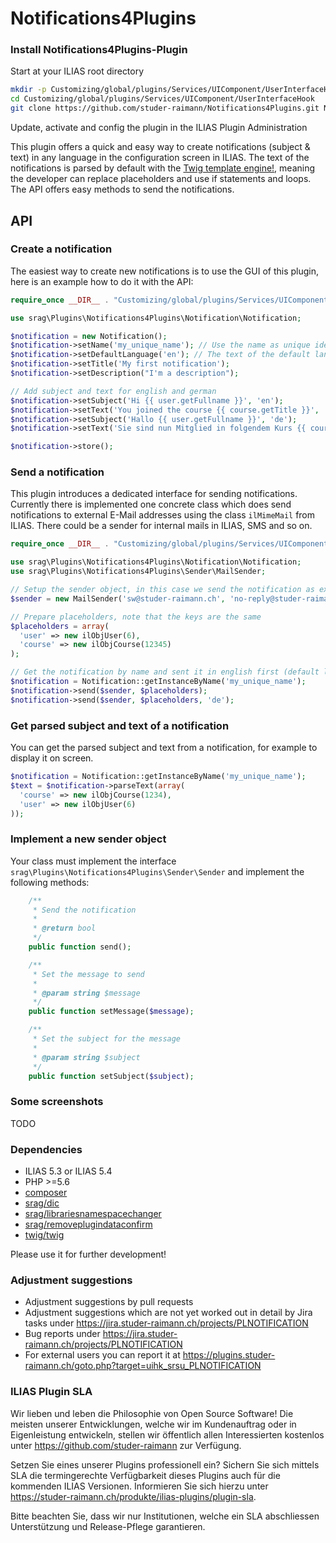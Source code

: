 # Notifications4Plugins

### Install Notifications4Plugins-Plugin
Start at your ILIAS root directory
```bash
mkdir -p Customizing/global/plugins/Services/UIComponent/UserInterfaceHook
cd Customizing/global/plugins/Services/UIComponent/UserInterfaceHook
git clone https://github.com/studer-raimann/Notifications4Plugins.git Notifications4Plugins
```
Update, activate and config the plugin in the ILIAS Plugin Administration

This plugin offers a quick and easy way to create notifications (subject & text) in any language in the configuration screen in ILIAS. The text of the notifications is parsed by default with the [Twig template engine!](https://twig.symfony.com/doc/1.x/templates.html), meaning the developer can replace placeholders and use if statements and loops. The API offers easy methods to send the notifications.

## API

### Create a notification
The easiest way to create new notifications is to use the GUI of this plugin, here is an example how to do it with the API:
```php
require_once __DIR__ . "Customizing/global/plugins/Services/UIComponent/UserInterfaceHook/Notifications4Plugins/vendor/autoload.php";

use srag\Plugins\Notifications4Plugins\Notification\Notification;

$notification = new Notification();
$notification->setName('my_unique_name'); // Use the name as unique identifier to retrieve this object later
$notification->setDefaultLanguage('en'); // The text of the default language gets substituted if you try to get the notification of a langauge not available
$notification->setTitle('My first notification');
$notification->setDescription("I'm a description");

// Add subject and text for english and german
$notification->setSubject('Hi {{ user.getFullname }}', 'en');
$notification->setText('You joined the course {{ course.getTitle }}', 'en');
$notification->setSubject('Hallo {{ user.getFullname }}', 'de');
$notification->setText('Sie sind nun Mitglied in folgendem Kurs {{ course.getTitle }}', 'de');

$notification->store();
```

### Send a notification
This plugin introduces a dedicated interface for sending notifications. Currently there is implemented one concrete class which does send notifications to external E-Mail addresses using the class `ilMimeMail` from ILIAS. There could be a sender for internal mails in ILIAS, SMS and so on.

```php
require_once __DIR__ . "Customizing/global/plugins/Services/UIComponent/UserInterfaceHook/Notifications4Plugins/vendor/autoload.php";

use srag\Plugins\Notifications4Plugins\Notification\Notification;
use srag\Plugins\Notifications4Plugins\Sender\MailSender;

// Setup the sender object, in this case we send the notification as external mail to sw@studer-raimann.ch
$sender = new MailSender('sw@studer-raimann.ch', 'no-reply@studer-raimann.ch');

// Prepare placeholders, note that the keys are the same 
$placeholders = array(
  'user' => new ilObjUser(6),
  'course' => new ilObjCourse(12345)
);

// Get the notification by name and sent it in english first (default langauge) and in german again
$notification = Notification::getInstanceByName('my_unique_name');
$notification->send($sender, $placeholders);
$notification->send($sender, $placeholders, 'de');
```

### Get parsed subject and text of a notification
You can get the parsed subject and text from a notification, for example to display it on screen.

```php
$notification = Notification::getInstanceByName('my_unique_name');
$text = $notification->parseText(array(
  'course' => new ilObjCourse(1234),
  'user' => new ilObjUser(6)
));
```

### Implement a new sender object
Your class must implement the interface `srag\Plugins\Notifications4Plugins\Sender\Sender` and implement the following methods:
```php
    /**
     * Send the notification
     *
     * @return bool
     */
    public function send();

    /**
     * Set the message to send
     *
     * @param string $message
     */
    public function setMessage($message);

    /**
     * Set the subject for the message
     *
     * @param string $subject
     */
    public function setSubject($subject);
```

### Some screenshots
TODO

### Dependencies
* ILIAS 5.3 or ILIAS 5.4
* PHP >=5.6
* [composer](https://getcomposer.org)
* [srag/dic](https://packagist.org/packages/srag/dic)
* [srag/librariesnamespacechanger](https://packagist.org/packages/srag/librariesnamespacechanger)
* [srag/removeplugindataconfirm](https://packagist.org/packages/srag/removeplugindataconfirm)
* [twig/twig](https://packagist.org/packages/twig/twig)

Please use it for further development!

### Adjustment suggestions
* Adjustment suggestions by pull requests
* Adjustment suggestions which are not yet worked out in detail by Jira tasks under https://jira.studer-raimann.ch/projects/PLNOTIFICATION
* Bug reports under https://jira.studer-raimann.ch/projects/PLNOTIFICATION
* For external users you can report it at https://plugins.studer-raimann.ch/goto.php?target=uihk_srsu_PLNOTIFICATION

### ILIAS Plugin SLA
Wir lieben und leben die Philosophie von Open Source Software! Die meisten unserer Entwicklungen, welche wir im Kundenauftrag oder in Eigenleistung entwickeln, stellen wir öffentlich allen Interessierten kostenlos unter https://github.com/studer-raimann zur Verfügung.

Setzen Sie eines unserer Plugins professionell ein? Sichern Sie sich mittels SLA die termingerechte Verfügbarkeit dieses Plugins auch für die kommenden ILIAS Versionen. Informieren Sie sich hierzu unter https://studer-raimann.ch/produkte/ilias-plugins/plugin-sla.

Bitte beachten Sie, dass wir nur Institutionen, welche ein SLA abschliessen Unterstützung und Release-Pflege garantieren.
